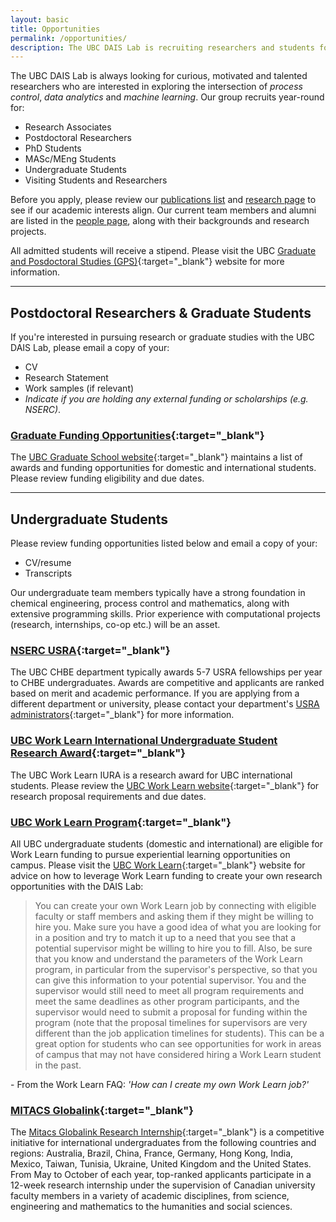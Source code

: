 ```yaml
---
layout: basic
title: Opportunities
permalink: /opportunities/
description: The UBC DAIS Lab is recruiting researchers and students for research projects in data analytics, machine learning and process control.
---
```


The UBC DAIS Lab is always looking for curious, motivated and talented researchers who are interested in exploring the intersection of *process control*, *data analytics* and *machine learning*. Our group recruits year-round for:

<ul>
  <li>Research Associates</li>
  <li>Postdoctoral Researchers</li>
  <li>PhD Students</li>
  <li>MASc/MEng Students</li>
  <li>Undergraduate Students</li>
  <li>Visiting Students and Researchers</li>
</ul>

Before you apply, please review our [publications list](/publications) and [research page](/research) to see if our academic interests align. Our current team members and alumni are listed in the [people page](/people), along with their backgrounds and research projects.

All admitted students will receive a stipend. Please visit the UBC [Graduate and Posdoctoral Studies (GPS)](https://www.grad.ubc.ca/){:target="_blank"} website for more information.

---

## Postdoctoral Researchers & Graduate Students

If you're interested in pursuing research or graduate studies with the UBC DAIS Lab, please email a copy of your:

- CV
- Research Statement
- Work samples (if relevant)
- *Indicate if you are holding any external funding or scholarships (e.g. NSERC)*.

### [Graduate Funding Opportunities](https://www.grad.ubc.ca/scholarships-awards-funding/award-opportunities){:target="_blank"}

The [UBC Graduate School website](https://www.grad.ubc.ca/scholarships-awards-funding/award-opportunities){:target="_blank"} maintains a list of awards and funding opportunities for domestic and international students. Please review funding eligibility and due dates.

---

## Undergraduate Students

Please review funding opportunities listed below and email a copy of your: 

- CV/resume 
- Transcripts

Our undergraduate team members typically have a strong foundation in chemical engineering, process control and mathematics, along with extensive programming skills. Prior experience with computational projects (research, internships, co-op etc.) will be an asset.

### [NSERC USRA](https://students.ubc.ca/career/ubc-experiences/nserc-undergraduate-student-research-awards){:target="_blank"}

The UBC CHBE department typically awards 5-7 USRA fellowships per year to CHBE undergraduates. Awards are competitive and applicants are ranked based on merit and academic performance. If you are applying from a different department or university, please contact your department's [USRA administrators](https://students.ubc.ca/career/ubc-experiences/nserc-undergraduate-student-research-awards){:target="_blank"} for more information.

### [UBC Work Learn International Undergraduate Student Research Award](https://students.ubc.ca/career/campus-experiences/undergraduate-research/work-learn-international-undergraduate-research-awards){:target="_blank"}

The UBC Work Learn IURA is a research award for UBC international students. Please review the [UBC Work Learn website](https://students.ubc.ca/career/campus-experiences/undergraduate-research/work-learn-international-undergraduate-research-awards){:target="_blank"} for research proposal requirements and due dates.

### [UBC Work Learn Program](https://facultystaff.students.ubc.ca/student-engagement/centre-student-involvement-careers/work-learn){:target="_blank"}

All UBC undergraduate students (domestic and international) are eligible for Work Learn funding to pursue experiential learning opportunities on campus. Please visit the [UBC Work Learn](https://students.ubc.ca/career/ubc-experiences/work-learn-program){:target="_blank"} website for advice on how to leverage Work Learn funding to create your own research opportunities with the DAIS Lab:

> You can create your own Work Learn job by connecting with eligible faculty or staff members and asking them if they might be willing to hire you. Make sure you have a good idea of what you are looking for in a position and try to match it up to a need that you see that a potential supervisor might be willing to hire you to fill. Also, be sure that you know and understand the parameters of the Work Learn program, in particular from the supervisor's perspective, so that you can give this information to your potential supervisor. You and the supervisor would still need to meet all program requirements and meet the same deadlines as other program participants, and the supervisor would need to submit a proposal for funding within the program (note that the proposal timelines for supervisors are very different than the job application timelines for students). This can be a great option for students who can see opportunities for work in areas of campus that may not have considered hiring a Work Learn student in the past.

<div class='has-text-right'><p>- From the Work Learn FAQ: <i>'How can I create my own Work Learn job?'</i></p></div>

### [MITACS Globalink](https://www.mitacs.ca/en/programs/globalink/globalink-research-internship){:target="_blank"}

The [Mitacs Globalink Research Internship](https://www.mitacs.ca/en/programs/globalink/globalink-research-internship){:target="_blank"} is a competitive initiative for international undergraduates from the following countries and regions: Australia, Brazil, China, France, Germany, Hong Kong, India, Mexico, Taiwan, Tunisia, Ukraine, United Kingdom and the United States. From May to October of each year, top-ranked applicants participate in a 12-week research internship under the supervision of Canadian university faculty members in a variety of academic disciplines, from science, engineering and mathematics to the humanities and social sciences.
